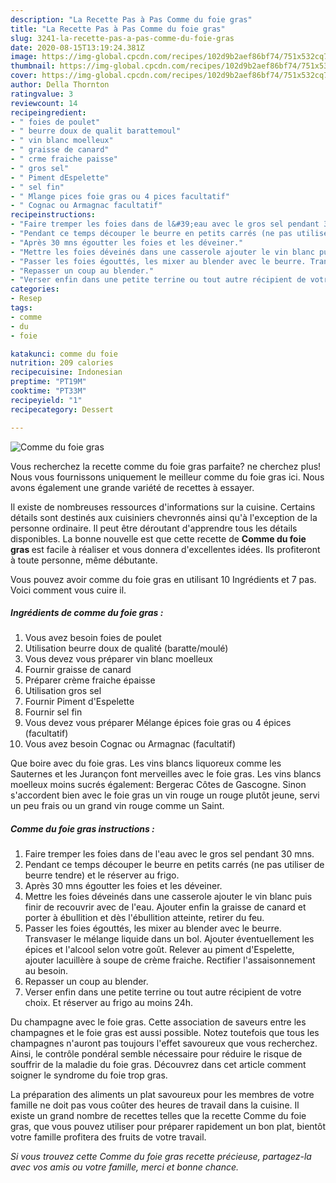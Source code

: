 ```yaml
---
description: "La Recette Pas à Pas Comme du foie gras"
title: "La Recette Pas à Pas Comme du foie gras"
slug: 3241-la-recette-pas-a-pas-comme-du-foie-gras
date: 2020-08-15T13:19:24.381Z
image: https://img-global.cpcdn.com/recipes/102d9b2aef86bf74/751x532cq70/comme-du-foie-gras-photo-principale-de-la-recette.jpg
thumbnail: https://img-global.cpcdn.com/recipes/102d9b2aef86bf74/751x532cq70/comme-du-foie-gras-photo-principale-de-la-recette.jpg
cover: https://img-global.cpcdn.com/recipes/102d9b2aef86bf74/751x532cq70/comme-du-foie-gras-photo-principale-de-la-recette.jpg
author: Della Thornton
ratingvalue: 3
reviewcount: 14
recipeingredient:
- " foies de poulet"
- " beurre doux de qualit barattemoul"
- " vin blanc moelleux"
- " graisse de canard"
- " crme fraiche paisse"
- " gros sel"
- " Piment dEspelette"
- " sel fin"
- " Mlange pices foie gras ou 4 pices facultatif"
- " Cognac ou Armagnac facultatif"
recipeinstructions:
- "Faire tremper les foies dans de l&#39;eau avec le gros sel pendant 30 mns."
- "Pendant ce temps découper le beurre en petits carrés (ne pas utiliser de beurre tendre) et le réserver au frigo."
- "Après 30 mns égoutter les foies et les déveiner."
- "Mettre les foies déveinés dans une casserole ajouter le vin blanc puis finir de recouvrir avec de l&#39;eau. Ajouter enfin la graisse de canard et porter à ébullition et dès l&#39;ébullition atteinte, retirer du feu."
- "Passer les foies égouttés, les mixer au blender avec le beurre. Transvaser le mélange liquide dans un bol. Ajouter éventuellement les épices et l&#39;alcool selon votre goût. Relever au piment d&#39;Espelette, ajouter lacuillère à soupe de crème fraiche. Rectifier l&#39;assaisonnement au besoin."
- "Repasser un coup au blender."
- "Verser enfin dans une petite terrine ou tout autre récipient de votre choix. Et réserver au frigo au moins 24h."
categories:
- Resep
tags:
- comme
- du
- foie

katakunci: comme du foie 
nutrition: 209 calories
recipecuisine: Indonesian
preptime: "PT19M"
cooktime: "PT33M"
recipeyield: "1"
recipecategory: Dessert

---
```



![Comme du foie gras](https://img-global.cpcdn.com/recipes/102d9b2aef86bf74/751x532cq70/comme-du-foie-gras-photo-principale-de-la-recette.jpg)

Vous recherchez la recette comme du foie gras parfaite? ne cherchez plus! Nous vous fournissons uniquement le meilleur comme du foie gras ici. Nous avons également une grande variété de recettes à essayer.

Il existe de nombreuses ressources d'informations sur la cuisine. Certains détails sont destinés aux cuisiniers chevronnés ainsi qu'à l'exception de la personne ordinaire. Il peut être déroutant d'apprendre tous les détails disponibles. La bonne nouvelle est que cette recette de <strong> Comme du foie gras </strong> est facile à réaliser et vous donnera d'excellentes idées. Ils profiteront à toute personne, même débutante.

<!--inarticleads1-->

Vous pouvez avoir comme du foie gras en utilisant 10 Ingrédients et 7 pas. Voici comment vous cuire il.

##### Ingrédients de comme du foie gras :

1. Vous avez besoin  foies de poulet
1. Utilisation  beurre doux de qualité (baratte/moulé)
1. Vous devez vous préparer  vin blanc moelleux
1. Fournir  graisse de canard
1. Préparer  crème fraiche épaisse
1. Utilisation  gros sel
1. Fournir  Piment d&#39;Espelette
1. Fournir  sel fin
1. Vous devez vous préparer  Mélange épices foie gras ou 4 épices (facultatif)
1. Vous avez besoin  Cognac ou Armagnac (facultatif)


Que boire avec du foie gras. Les vins blancs liquoreux comme les Sauternes et les Jurançon font merveilles avec le foie gras. Les vins blancs moelleux moins sucrés également: Bergerac Côtes de Gascogne. Sinon s&#39;accordent bien avec le foie gras un vin rouge un rouge plutôt jeune, servi un peu frais ou un grand vin rouge comme un Saint. 

<!--inarticleads2-->

##### Comme du foie gras instructions :

1. Faire tremper les foies dans de l&#39;eau avec le gros sel pendant 30 mns.
1. Pendant ce temps découper le beurre en petits carrés (ne pas utiliser de beurre tendre) et le réserver au frigo.
1. Après 30 mns égoutter les foies et les déveiner.
1. Mettre les foies déveinés dans une casserole ajouter le vin blanc puis finir de recouvrir avec de l&#39;eau. Ajouter enfin la graisse de canard et porter à ébullition et dès l&#39;ébullition atteinte, retirer du feu.
1. Passer les foies égouttés, les mixer au blender avec le beurre. Transvaser le mélange liquide dans un bol. Ajouter éventuellement les épices et l&#39;alcool selon votre goût. Relever au piment d&#39;Espelette, ajouter lacuillère à soupe de crème fraiche. Rectifier l&#39;assaisonnement au besoin.
1. Repasser un coup au blender.
1. Verser enfin dans une petite terrine ou tout autre récipient de votre choix. Et réserver au frigo au moins 24h.


Du champagne avec le foie gras. Cette association de saveurs entre les champagnes et le foie gras est aussi possible. Notez toutefois que tous les champagnes n&#39;auront pas toujours l&#39;effet savoureux que vous recherchez. Ainsi, le contrôle pondéral semble nécessaire pour réduire le risque de souffrir de la maladie du foie gras. Découvrez dans cet article comment soigner le syndrome du foie trop gras. 

<!--inarticleads1-->

<p>
La préparation des aliments un plat savoureux pour les membres de votre famille ne doit pas vous coûter des heures de travail dans la cuisine. Il existe un grand nombre de recettes telles que la recette Comme du foie gras, que vous pouvez utiliser pour préparer rapidement un bon plat, bientôt votre famille profitera des fruits de votre travail.
</p>

<p>
<i>Si vous trouvez cette Comme du foie gras recette précieuse, partagez-la avec vos amis ou votre famille, merci et bonne chance.</i>
</p>

